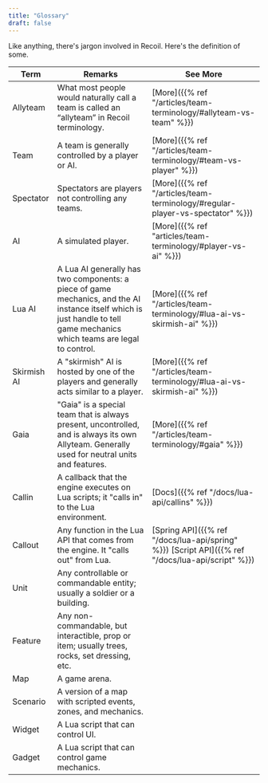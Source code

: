 ```yaml
---
title: "Glossary"
draft: false
---
```


Like anything, there's jargon involved in Recoil. Here's the definition of some.

| Term        | Remarks                                                                                                                                                                    | See More                                                              |
| ----------- | -------------------------------------------------------------------------------------------------------------------------------------------------------------------------- | --------------------------------------------------------------------- |
| Allyteam    | What most people would naturally call a team is called an “allyteam” in Recoil terminology.                                                                                | [More]({{% ref "/articles/team-terminology/#allyteam-vs-team" %}})                  |
| Team        | A team is generally controlled by a player or AI.                                                                                                                          | [More]({{% ref "/articles/team-terminology/#team-vs-player" %}})                    |
| Spectator   | Spectators are players not controlling any teams.                                                                                                                          | [More]({{% ref "/articles/team-terminology/#regular-player-vs-spectator" %}})       |
| AI          | A simulated player.                                                                                                                                                        | [More]({{% ref "articles/team-terminology/#player-vs-ai" %}})                       |
| Lua AI      | A Lua AI generally has two components: a piece of game mechanics, and the AI instance itself which is just handle to tell game mechanics which teams are legal to control. | [More]({{% ref "/articles/team-terminology/#lua-ai-vs-skirmish-ai" %}})             |
| Skirmish AI | A "skirmish" AI is hosted by one of the players and generally acts similar to a player.                                                                                    | [More]({{% ref "/articles/team-terminology/#lua-ai-vs-skirmish-ai" %}})             |
| Gaia        | "Gaia" is a special team that is always present, uncontrolled, and is always its own Allyteam. Generally used for neutral units and features.                              | [More]({{% ref "/articles/team-terminology/#gaia" %}})                              |
| Callin      | A callback that the engine executes on Lua scripts; it "calls in" to the Lua environment.                                                                                  | [Docs]({{% ref "/docs/lua-api/callins" %}})                                         |
| Callout     | Any function in the Lua API that comes from the engine. It "calls out" from Lua.                                                                                           | [Spring API]({{% ref "/docs/lua-api/spring" %}}) [Script API]({{% ref "/docs/lua-api/script" %}}) |
| Unit        | Any controllable or commandable entity; usually a soldier or a building.                                                                                                   |                                                                       |
| Feature     | Any non-commandable, but interactible, prop or item; usually trees, rocks, set dressing, etc.                                                                              |                                                                       |
| Map         | A game arena.                                                                                                                                                              |                                                                       |
| Scenario    | A version of a map with scripted events, zones, and mechanics.                                                                                                             |                                                                       |
| Widget      | A Lua script that can control UI.                                                                                                                                          |                                                                       |
| Gadget      | A Lua script that can control game mechanics.                                                                                                                              |                                                                       |

